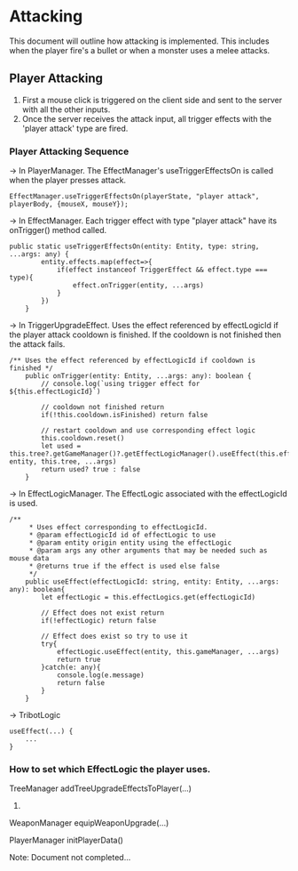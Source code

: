 # Attacking

This document will outline how attacking is implemented. This includes when the player fire's a bullet or when a monster uses a melee attacks.

## Player Attacking

1. First a mouse click is triggered on the client side and sent to the server with all the other inputs.
2. Once the server receives the attack input, all trigger effects with the 'player attack' type are fired.


### Player Attacking Sequence

-> In PlayerManager. The EffectManager's useTriggerEffectsOn is called when the player presses attack.
``` 
EffectManager.useTriggerEffectsOn(playerState, "player attack", playerBody, {mouseX, mouseY});
```
-> In EffectManager. Each trigger effect with type "player attack" have its onTrigger() method called.
```
public static useTriggerEffectsOn(entity: Entity, type: string, ...args: any) {
        entity.effects.map(effect=>{
            if(effect instanceof TriggerEffect && effect.type === type){
                effect.onTrigger(entity, ...args)
            }
        })
    }
```
-> In TriggerUpgradeEffect. Uses the effect referenced by effectLogicId if the player attack cooldown is finished. If the cooldown is not finished then the attack fails.
```
/** Uses the effect referenced by effectLogicId if cooldown is finished */
    public onTrigger(entity: Entity, ...args: any): boolean {
        // console.log(`using trigger effect for ${this.effectLogicId}`)

        // cooldown not finished return
        if(!this.cooldown.isFinished) return false

        // restart cooldown and use corresponding effect logic
        this.cooldown.reset()
        let used = this.tree?.getGameManager()?.getEffectLogicManager().useEffect(this.effectLogicId, entity, this.tree, ...args)
        return used? true : false
    }
```
-> In EffectLogicManager. The EffectLogic associated with the effectLogicId is used.
```
/**
     * Uses effect corresponding to effectLogicId.
     * @param effectLogicId id of effectLogic to use
     * @param entity origin entity using the effectLogic
     * @param args any other arguments that may be needed such as mouse data
     * @returns true if the effect is used else false
     */
    public useEffect(effectLogicId: string, entity: Entity, ...args: any): boolean{
        let effectLogic = this.effectLogics.get(effectLogicId)
        
        // Effect does not exist return
        if(!effectLogic) return false

        // Effect does exist so try to use it
        try{
            effectLogic.useEffect(entity, this.gameManager, ...args)
            return true
        }catch(e: any){
            console.log(e.message)
            return false
        }
    }
```
-> TribotLogic
```
useEffect(...) {
    ...
}
```

### How to set which EffectLogic the player uses.

TreeManager
addTreeUpgradeEffectsToPlayer(...)

1. 
WeaponManager
equipWeaponUpgrade(...)

PlayerManager
initPlayerData()

Note: Document not completed...